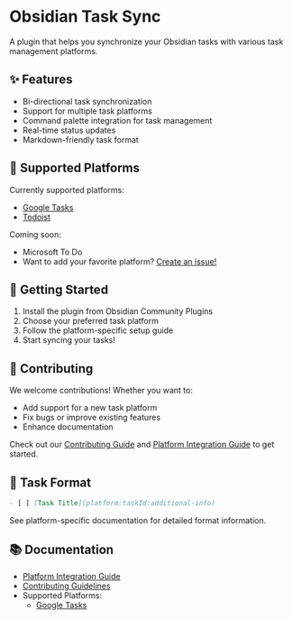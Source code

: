 # Obsidian Task Sync

A plugin that helps you synchronize your Obsidian tasks with various task management platforms.

## ✨ Features

- Bi-directional task synchronization
- Support for multiple task platforms
- Command palette integration for task management
- Real-time status updates
- Markdown-friendly task format

## 🔌 Supported Platforms

Currently supported platforms:

- [Google Tasks](docs/platform/Gtask.md)
- [Todoist](docs/platform/Todoist.md)

Coming soon:

- Microsoft To Do
- Want to add your favorite platform?
  [Create an issue!](https://github.com/yourusername/obsidian-tasks-sync/issues/new)

## 🚀 Getting Started

1. Install the plugin from Obsidian Community Plugins
2. Choose your preferred task platform
3. Follow the platform-specific setup guide
4. Start syncing your tasks!

## 🤝 Contributing

We welcome contributions! Whether you want to:

- Add support for a new task platform
- Fix bugs or improve existing features
- Enhance documentation

Check out our [Contributing Guide](docs/contributing.md) and [Platform Integration Guide](docs/PLATFORM_INTEGRATION.md) to get started.

## 📝 Task Format

```markdown
- [ ] [Task Title](platform:taskId:additional-info)
```

See platform-specific documentation for detailed format information.

## 📚 Documentation

- [Platform Integration Guide](docs/PLATFORM_INTEGRATION.md)
- [Contributing Guidelines](docs/contributing.md)
- Supported Platforms:
  - [Google Tasks](docs/platform/gtask.md)
